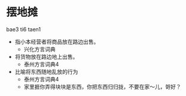 # 摆地摊
bae3 ti6 taen1
+ 指小本经营者将商品放在路边出售。
  * 兴化方言词典
+ 将货物放在路边地上出售。
  * 泰州方言词典4
+ 比喻将东西随地乱放的行为
  * 泰州方言词典4
  - 家里捱你弄得块块是东西，你把东西归归拢，不要在家～儿，哿好？
